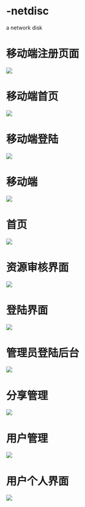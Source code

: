 # -netdisc
 a network disk
# 移动端注册页面
![](https://github.com/KamyoChae/netdisc/blob/master/_demo_images/rigister.JPG)


# 移动端首页
![](https://github.com/KamyoChae/netdisc/blob/master/_demo_images/mobel.gif)


# 移动端登陆
![](https://github.com/KamyoChae/netdisc/blob/master/_demo_images/loginmo.JPG)

# 移动端
![](https://github.com/KamyoChae/netdisc/blob/master/_demo_images/iphone.JPG)

# 首页
![](https://github.com/KamyoChae/netdisc/blob/master/_demo_images/index.gif)
# 资源审核界面
![](https://github.com/KamyoChae/netdisc/blob/master/_demo_images/list.JPG)
# 登陆界面
![](https://github.com/KamyoChae/netdisc/blob/master/_demo_images/login.JPG)

# 管理员登陆后台
![](https://github.com/KamyoChae/netdisc/blob/master/_demo_images/manage.JPG)

# 分享管理
![](https://github.com/KamyoChae/netdisc/blob/master/_demo_images/share.JPG)


# 用户管理
![](https://github.com/KamyoChae/netdisc/blob/master/_demo_images/users.JPG)


# 用户个人界面
![](https://github.com/KamyoChae/netdisc/blob/master/_demo_images/user.JPG)
